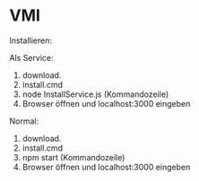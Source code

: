 # VMI

Installieren:

Als Service:
1. download.
2. install.cmd
3. node InstallService.js (Kommandozeile)
4. Browser öffnen und localhost:3000 eingeben

Normal:
1. download.
2. install.cmd
3. npm start (Kommandozeile)
4. Browser öffnen und localhost:3000 eingeben

